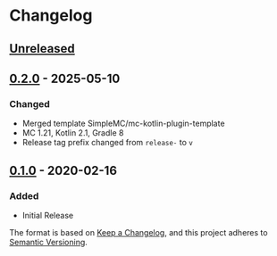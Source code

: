 # Changelog

## [Unreleased]

## [0.2.0] - 2025-05-10

### Changed
- Merged template SimpleMC/mc-kotlin-plugin-template
- MC 1.21, Kotlin 2.1, Gradle 8
- Release tag prefix changed from `release-` to `v`

## [0.1.0] - 2020-02-16

### Added
- Initial Release

The format is based on [Keep a Changelog](https://keepachangelog.com/en/1.0.0/),
and this project adheres to [Semantic Versioning](https://semver.org/spec/v2.0.0.html).

[Unreleased]: https://github.com/SimpleMC/SimpleNPCs/compare/v0.2.0...HEAD
[0.2.0]: https://github.com/SimpleMC/SimpleNPCs/compare/v0.1.0...v0.2.0
[0.1.0]: https://github.com/SimpleMC/SimpleNPCs/releases/tag/release-0.1.0

